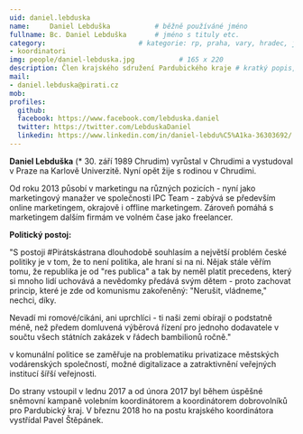 ```yaml
---
uid: daniel.lebduska
name:     Daniel Lebduška      		# běžně používáné jméno
fullname: Bc. Daniel Lebduška		# jméno s tituly etc.
category:                 		# kategorie: rp, praha, vary, hradec, jmk, senat
- koordinatori
img: people/daniel-lebduska.jpg           # 165 x 220
description: Člen krajského sdružení Pardubického kraje # kratký popis, max 160 znaků
mail:
- daniel.lebduska@pirati.cz
mob: 
profiles:
  github:
  facebook: https://www.facebook.com/lebduska.daniel
  twitter: https://twitter.com/LebduskaDaniel
  linkedin: https://www.linkedin.com/in/daniel-lebdu%C5%A1ka-36303692/
---
```


**Daniel Lebduška** (* 30. září 1989 Chrudim) vyrůstal v Chrudimi a vystudoval v Praze na Karlově Univerzitě. Nyní opět žije s rodinou v Chrudimi.

Od roku 2013 působí v marketingu na různých pozicích - nyní jako marketingový manažer ve společnosti IPC Team - zabývá se především online marketingem, okrajově i offline marketingem. Zároveň pomáhá s marketingem dalším firmám ve volném čase jako freelancer.

**Politický postoj:**

"S postoji #Pirátskástrana dlouhodobě souhlasím a největší problém české politiky je v tom, že to není politika, ale hraní si na ni. Nějak stále věřím tomu, že republika je od "res publica" a tak by neměl platit precedens, který si mnoho lidí uchovává a nevědomky předává svým dětem - proto zachovat princip, které je zde od komunismu zakořeněný: "Nerušit, vládneme," nechci, díky.

Nevadí mi romové/cikáni, ani uprchlíci - ti naši zemi obírají o podstatně méně, než předem domluvená výběrová řízení pro jednoho dodavatele v součtu všech státních zakázek v řádech bambilionů ročně."

v komunální politice se zaměřuje na problematiku privatizace městských vodárenských společností, možné digitalizace a zatraktivnění veřejných institucí šířší veřejnosti. 

Do strany vstoupil v lednu 2017 a od února 2017 byl během úspěšné sněmovní kampaně volebním koordinátorem a koordinátorem dobrovolníků pro Pardubický kraj. V březnu 2018 ho na postu krajského koordinátora vystřídal Pavel Štěpánek.
